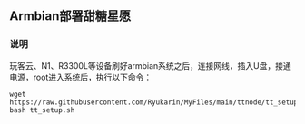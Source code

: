 ## Armbian部署甜糖星愿

### 说明

玩客云、N1、R3300L等设备刷好armbian系统之后，连接网线，插入U盘，接通电源，root进入系统后，执行以下命令：

```shell
wget https://raw.githubusercontent.com/Ryukarin/MyFiles/main/ttnode/tt_setup.sh
bash tt_setup.sh
```

